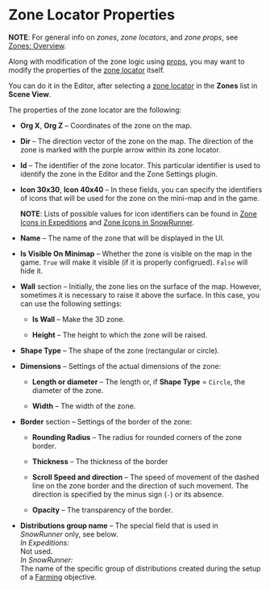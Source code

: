 # Zone Locator Properties

**NOTE**: For general info on *zones*, *zone locators*, and *zone props*, see [Zones: Overview][zones_overview].

Along with modification of the zone logic using [props][zones_overview_props], you may want to modify the properties of the [zone locator][zones_overview_zone_locator] itself. 

You can do it in the Editor, after selecting a [zone locator][zones_overview_zone_locator] in the **Zones** list in **Scene View**.

The properties of the zone locator are the following:

-   **Org X**, **Org Z** – Coordinates of the zone on the map.

-   **Dir** – The direction vector of the zone on the map. The direction of the zone is marked with the purple arrow within its zone locator.

-   **Id** – The identifier of the zone locator. This particular identifier is used to identify the zone in the Editor and the Zone Settings plugin.

-   **Icon 30x30**, **Icon 40x40** – In these fields, you can specify the identifiers of icons that will be used for the zone on the mini-map and in the game.

    **NOTE**: Lists of possible values for icon identifiers can be found in [Zone Icons in Expeditions][zone_icons_expeditions] and [Zone Icons in SnowRunner][zone_icons_snowrunner]. 

-   **Name** – The name of the zone that will be displayed in the UI.

-   **Is Visible On Minimap** – Whether the zone is visible on the map in the game. `True` will make it visible (if it is properly configrued). `False` will hide it. 

-   **Wall** section – Initially, the zone lies on the surface of the map. However, sometimes it is necessary to raise it above the surface. In this case, you can use the following settings:

    -   **Is Wall** – Make the 3D zone.

    -   **Height** – The height to which the zone will be raised.

-   **Shape Type** – The shape of the zone (rectangular or circle).

-   **Dimensions** – Settings of the actual dimensions of the zone:

    -   **Length or diameter** – The length or, if **Shape Type** = `Circle`, the diameter of the zone.

    -   **Width** – The width of the zone.

-   **Border** section – Settings of the border of the zone:

    -   **Rounding Radius** – The radius for rounded corners of the zone border.

    -   **Thickness** – The thickness of the border

    -   **Scroll Speed and direction** – The speed of movement of the dashed line on the zone border and the direction of such movement. The direction is specified by the minus sign (`-`) or its absence.

    -   **Opacity** – The transparency of the border.

-   **Distributions group name** – The special field that is used in *SnowRunner* only, see below.  
    *In Expeditions:*  
    Not used.  
    *In SnowRunner:*  
    The name of the specific group of distributions created during the setup of a [Farming][farming_overview] objective.


[zones_overview]: ./zones_overview.md
[zones_overview_props]: ./zones_overview.md#props
[zones_overview_zone_locator]: ./zones_overview.md#zone-locator
[zone_icons_expeditions]: ./zone_icons/zone_icons_expeditions.md
[zone_icons_snowrunner]: ./zone_icons/zone_icons_snowrunner.md
[farming_overview]: ./../farming/farming_overview.md